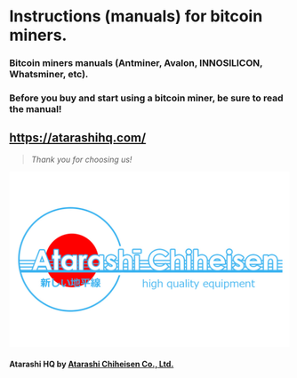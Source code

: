 # Instructions (manuals) for bitcoin miners.
### Bitcoin miners manuals (Antminer, Avalon, INNOSILICON, Whatsminer, etc).
### Before you buy and start using a bitcoin miner, be sure to read the manual!

## https://atarashihq.com/
> *Thank you for choosing us!*


![](https://github.com/AtarashiHQ/Bitcoin-miners/blob/main/Logo%20AC.jpg)
#### Atarashi HQ by [Atarashi Chiheisen Co., Ltd.](https://atarashichiheisen.com/)
